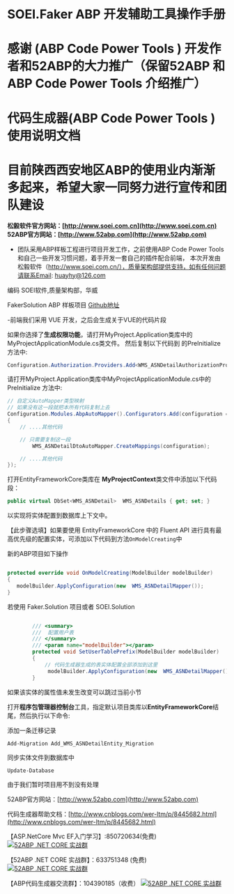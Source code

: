 

# SOEI.Faker ABP 开发辅助工具操作手册
# 感谢 (ABP Code Power Tools ) 开发作者和52ABP的大力推广（保留52ABP 和 ABP Code Power Tools 介绍推广）
# 代码生成器(ABP Code Power Tools )使用说明文档
# 目前陕西西安地区ABP的使用业内渐渐多起来，希望大家一同努力进行宣传和团队建设

**松毅软件官方网站：[http://www.soei.com.cn](http://www.soei.com.cn)**
**52ABP官方网站：[http://www.52abp.com](http://www.52abp.com)**


- 团队采用ABP样板工程进行项目开发工作，之前使用ABP Code Power Tools和自己一些开发习惯问题，着手开发一套自己的插件配合前端，
本次开发由 松毅软件（http://www.soei.com.cn/），质量架构部提供支持，如有任何问题请联系Email:  huayhy@126.com

编码 SOEI软件,质量架构部，华威

FakerSolution  ABP 样板项目 [Github地址](https://github.com/huayhy/FakerSolution)



-前端我们采用 VUE 开发，之后会生成关于VUE的代码片段



如果你选择了**生成权限功能**，请打开MyProject.Application类库中的MyProjectApplicationModule.cs类文件。
然后复制以下代码到 的PreInitialize 方法中:

```csharp
Configuration.Authorization.Providers.Add<WMS_ASNDetailAuthorizationProvider>();

```


 

请打开MyProject.Application类库中MyProjectApplicationModule.cs中的 PreInitialize 方法中:

```csharp
// 自定义AutoMapper类型映射
// 如果没有这一段就把本所有代码复制上去
Configuration.Modules.AbpAutoMapper().Configurators.Add(configuration =>
{
    // ....其他代码

    // 只需要复制这一段
        WMS_ASNDetailDtoAutoMapper.CreateMappings(configuration);

    // ....其他代码
});

```

打开EntityFrameworkCore类库在 **MyProjectContext**类文件中添加以下代码段：

```csharp
public virtual DbSet<WMS_ASNDetail>  WMS_ASNDetails { get; set; }

 ```
以实现将实体配置到数据库上下文中。
 
【此步骤选填】如果要使用 EntityFrameworkCore 中的 Fluent API 进行具有最高优先级的配置实体，可添加以下代码到方法```OnModelCreating```中

新的ABP项目如下操作

```csharp 

protected override void OnModelCreating(ModelBuilder modelBuilder)
{
   modelBuilder.ApplyConfiguration(new  WMS_ASNDetailMapper());
}

```
若使用 Faker.Solution 项目或者 SOEI.Solution 

```csharp 

        /// <summary>
        ///  配置用户表
        /// </summary>
        /// <param name="modelBuilder"></param>
        protected void SetUserTablePrefix(ModelBuilder modelBuilder)
        {
            // 代码生成器生成的表实体配置全部添加到这里
             modelBuilder.ApplyConfiguration(new  WMS_ASNDetailMapper());  // 请将代码配置到这里 
        }

```



如果该实体的属性值未发生改变可以跳过当前小节

打开**程序包管理器控制台**工具，指定默认项目类库以**EntityFrameworkCore**结尾，然后执行以下命令:

添加一条迁移记录

```
Add-Migration Add_WMS_ASNDetailEntity_Migration
```

同步实体文件到数据库中
```
Update-Database
```

由于我们暂时项目用不到没有处理









52ABP官方网站：[http://www.52abp.com](http://www.52abp.com)

代码生成器帮助文档：[http://www.cnblogs.com/wer-ltm/p/8445682.html](http://www.cnblogs.com/wer-ltm/p/8445682.html)


【ASP.NetCore Mvc EF入门学习】:850720634(免费)
[![52ABP .NET CORE 实战群](http://pub.idqqimg.com/wpa/images/group.png)](https://jq.qq.com/?_wv=1027&k=5GbjOD9) 

【52ABP .NET CORE 实战群】：633751348 (免费)
[![52ABP .NET CORE 实战群](http://pub.idqqimg.com/wpa/images/group.png)](https://jq.qq.com/?_wv=1027&k=5pWtBvu)

【ABP代码生成器交流群】：104390185（收费）
[![52ABP .NET CORE 实战群](http://pub.idqqimg.com/wpa/images/group.png)](http://shang.qq.com/wpa/qunwpa?idkey=3f301fa3101d3201c391aba77803b523fcc53e59d0c68e6eeb9a79336c366d92)


